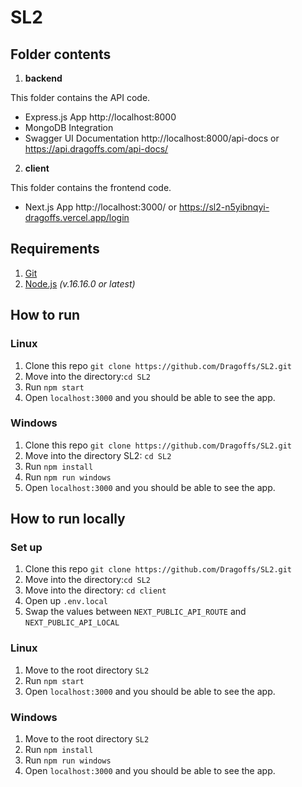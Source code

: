 # SL2

## Folder contents

1. **backend**

This folder contains the API code.
- Express.js App http://localhost:8000
- MongoDB Integration
- Swagger UI Documentation http://localhost:8000/api-docs or https://api.dragoffs.com/api-docs/

2. **client**

This folder contains the frontend code.
- Next.js App http://localhost:3000/ or https://sl2-n5yibnqyi-dragoffs.vercel.app/login

## Requirements

1. [Git](https://git-scm.com/)
2. [Node.js](https://nodejs.org/en/) _(v.16.16.0 or latest)_

## How to run

### Linux 

1. Clone this repo `git clone https://github.com/Dragoffs/SL2.git`
2. Move into the directory:`cd SL2`
3. Run `npm start`
4. Open `localhost:3000` and you should be able to see the app.

### Windows

1. Clone this repo `git clone https://github.com/Dragoffs/SL2.git`
2. Move into the directory SL2: `cd SL2`
3. Run `npm install`
4. Run `npm run windows`
5. Open `localhost:3000` and you should be able to see the app.

## How to run locally

### Set up

1. Clone this repo `git clone https://github.com/Dragoffs/SL2.git`
2. Move into the directory:`cd SL2`
3. Move into the directory: `cd client`
4. Open up `.env.local`
5. Swap the values between `NEXT_PUBLIC_API_ROUTE` and `NEXT_PUBLIC_API_LOCAL`

### Linux 

1. Move to the root directory `SL2`
2. Run `npm start`
3. Open `localhost:3000` and you should be able to see the app.

### Windows

1. Move to the root directory `SL2`
2. Run `npm install`
3. Run `npm run windows`
4. Open `localhost:3000` and you should be able to see the app.
